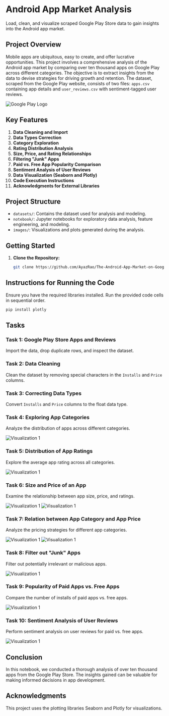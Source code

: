 # Android App Market Analysis
Load, clean, and visualize scraped Google Play Store data to gain insights into the Android app market.

## Project Overview

Mobile apps are ubiquitous, easy to create, and offer lucrative opportunities. This project involves a comprehensive analysis of the Android app market by comparing over ten thousand apps on Google Play across different categories. The objective is to extract insights from the data to devise strategies for driving growth and retention. The dataset, scraped from the Google Play website, consists of two files: `apps.csv` containing app details and `user_reviews.csv` with sentiment-tagged user reviews.

![Google Play Logo](images/google_play_store.png)

## Key Features

1. **Data Cleaning and Import**
2. **Data Types Correction**
3. **Category Exploration**
4. **Rating Distribution Analysis**
5. **Size, Price, and Rating Relationships**
6. **Filtering "Junk" Apps**
7. **Paid vs. Free App Popularity Comparison**
8. **Sentiment Analysis of User Reviews**
9. **Data Visualization (Seaborn and Plotly)**
10. **Code Execution Instructions**
11. **Acknowledgments for External Libraries**

## Project Structure

- `datasets/`: Contains the dataset used for analysis and modeling.
- `notebook/`: Jupyter notebooks for exploratory data analysis, feature engineering, and modeling.
- `images/`: Visualizations and plots generated during the analysis.

## Getting Started

1. **Clone the Repository:**
   ```bash
   git clone https://github.com/AyazRao/The-Android-App-Market-on-Google-Play.git

## Instructions for Running the Code

Ensure you have the required libraries installed. Run the provided code cells in sequential order.

```bash
pip install plotly
```
   
## Tasks

### Task 1: Google Play Store Apps and Reviews

Import the data, drop duplicate rows, and inspect the dataset.

### Task 2: Data Cleaning

Clean the dataset by removing special characters in the `Installs` and `Price` columns.

### Task 3: Correcting Data Types

Convert `Installs` and `Price` columns to the float data type.

### Task 4: Exploring App Categories

Analyze the distribution of apps across different categories.

![Visualization 1](images/newplot.png)

### Task 5: Distribution of App Ratings

Explore the average app rating across all categories.

![Visualization 1](images/newplot_1.png)

### Task 6: Size and Price of an App

Examine the relationship between app size, price, and ratings.

![Visualization 1](images/Price.png)
![Visualization 1](images/size.png)

### Task 7: Relation between App Category and App Price

Analyze the pricing strategies for different app categories.

![Visualization 1](images/app_above_200.png)
![Visualization 1](images/app_above_200_visual.png)

### Task 8: Filter out "Junk" Apps

Filter out potentially irrelevant or malicious apps.

![Visualization 1](images/junkapps.png)

### Task 9: Popularity of Paid Apps vs. Free Apps

Compare the number of installs of paid apps vs. free apps.

![Visualization 1](images/paidappsvsfreeapps.png)

### Task 10: Sentiment Analysis of User Reviews

Perform sentiment analysis on user reviews for paid vs. free apps.

![Visualization 1](images/sentiment_polarity_distribution.png)

## Conclusion

In this notebook, we conducted a thorough analysis of over ten thousand apps from the Google Play Store. The insights gained can be valuable for making informed decisions in app development.

## Acknowledgments

This project uses the plotting libraries Seaborn and Plotly for visualizations.
